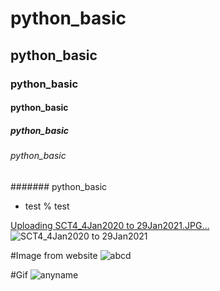 # python_basic
## python_basic
### python_basic
#### python_basic
##### python_basic
###### python_basic
####### python_basic
* test
% test



[Uploading SCT4_4Jan2020 to 29Jan2021.JPG…]()
![SCT4_4Jan2020 to 29Jan2021](https://user-images.githubusercontent.com/77041346/103737793-e2938080-502d-11eb-9496-a06d10f54d36.JPG)


#Image from website
![abcd](https://images.unsplash.com/photo-1609810074355-29137827b2c4?ixid=MXwxMjA3fDB8MHxlZGl0b3JpYWwtZmVlZHwxOXx8fGVufDB8fHw%3D&ixlib=rb-1.2.1&auto=format&fit=crop&w=500&q=60)

#Gif
![anyname](https://upload.wikimedia.org/wikipedia/commons/6/69/Spiral_mathmap.gif)
